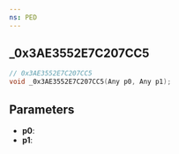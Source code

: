 ```yaml
---
ns: PED
---
```

## _0x3AE3552E7C207CC5

```c
// 0x3AE3552E7C207CC5
void _0x3AE3552E7C207CC5(Any p0, Any p1);
```

## Parameters
* **p0**:
* **p1**:
